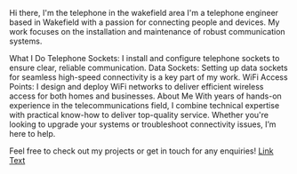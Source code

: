 Hi there, I'm the telephone in the wakefield area
I'm a telephone engineer based in Wakefield with a passion for connecting people and devices. My work focuses on the installation and maintenance of robust communication systems.

What I Do
Telephone Sockets: I install and configure telephone sockets to ensure clear, reliable communication.
Data Sockets: Setting up data sockets for seamless high-speed connectivity is a key part of my work.
WiFi Access Points: I design and deploy WiFi networks to deliver efficient wireless access for both homes and businesses.
About Me
With years of hands-on experience in the telecommunications field, I combine technical expertise with practical know-how to deliver top-quality service. Whether you're looking to upgrade your systems or troubleshoot connectivity issues, I’m here to help.

Feel free to check out my projects or get in touch for any enquiries!
[Link Text](https://www.example.com)
